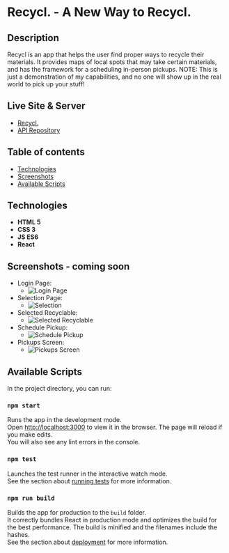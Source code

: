 # Recycl. - A New Way to Recycl.

## Description

Recycl is an app that helps the user find proper ways to recycle their materials. It provides maps of local spots that may take certain materials, and has the framework for a scheduling in-person pickups. NOTE: This is just a demonstration of my capabilities, and no one will show up in the real world to pick up your stuff! 


## Live Site & Server
- [Recycl.](https://recycl.vercel.app/)
- [API Repository](https://github.com/manniecut/recycl-api)

## Table of contents

*  [Technologies](#technologies)
*  [Screenshots](#screenshots)
*  [Available Scripts](#available-scripts)

## Technologies
- **HTML 5**
- **CSS 3**
- **JS ES6** 
- **React**


## Screenshots - coming soon
- Login Page:
  - ![Login Page]()
- Selection Page:
  - ![Selection]()
- Selected Recyclable:
  - ![Selected Recyclable]()
- Schedule Pickup:
  - ![Schedule Pickup]()
- Pickups Screen:
  - ![Pickups Screen]()

## Available Scripts
In the project directory, you can run:

### `npm start`
Runs the app in the development mode.<br />
Open [http://localhost:3000](http://localhost:3000) to view it in the browser.
The page will reload if you make edits.<br />
You will also see any lint errors in the console.

### `npm test`
Launches the test runner in the interactive watch mode.<br />
See the section about [running tests](https://facebook.github.io/create-react-app/docs/running-tests) for more information.

### `npm run build`
Builds the app for production to the `build` folder.<br />
It correctly bundles React in production mode and optimizes the build for the best performance.
The build is minified and the filenames include the hashes.<br />
See the section about [deployment](https://facebook.github.io/create-react-app/docs/deployment) for more information.
